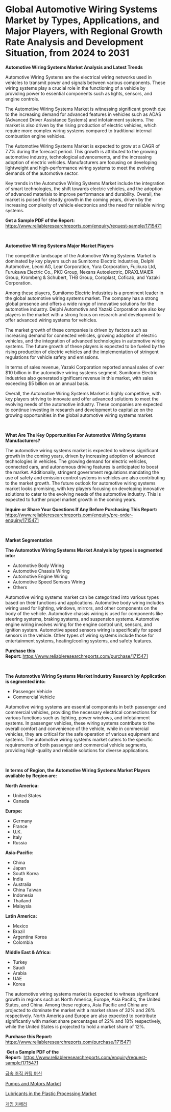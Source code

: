 <p><h1>Global Automotive Wiring Systems Market by Types, Applications, and Major Players, with Regional Growth Rate Analysis and Development Situation, from 2024 to 2031</h1></p><p><strong>Automotive Wiring Systems Market Analysis and Latest Trends</strong></p>
<p><p>Automotive Wiring Systems are the electrical wiring networks used in vehicles to transmit power and signals between various components. These wiring systems play a crucial role in the functioning of a vehicle by providing power to essential components such as lights, sensors, and engine controls.</p><p>The Automotive Wiring Systems Market is witnessing significant growth due to the increasing demand for advanced features in vehicles such as ADAS (Advanced Driver Assistance Systems) and infotainment systems. The market is also driven by the rising production of electric vehicles, which require more complex wiring systems compared to traditional internal combustion engine vehicles.</p><p>The Automotive Wiring Systems Market is expected to grow at a CAGR of 7.7% during the forecast period. This growth is attributed to the growing automotive industry, technological advancements, and the increasing adoption of electric vehicles. Manufacturers are focusing on developing lightweight and high-performance wiring systems to meet the evolving demands of the automotive sector.</p><p>Key trends in the Automotive Wiring Systems Market include the integration of smart technologies, the shift towards electric vehicles, and the adoption of advanced materials to improve performance and durability. Overall, the market is poised for steady growth in the coming years, driven by the increasing complexity of vehicle electronics and the need for reliable wiring systems.</p></p>
<p><strong>Get a Sample PDF of the Report:&nbsp;</strong> <a href="https://www.reliableresearchreports.com/enquiry/request-sample/1715471">https://www.reliableresearchreports.com/enquiry/request-sample/1715471</a></p>
<p>&nbsp;</p>
<p><strong>Automotive Wiring Systems Major Market Players</strong></p>
<p><p>The competitive landscape of the Automotive Wiring Systems Market is dominated by key players such as Sumitomo Electric Industries, Delphi Automotive, Leoni AG, Lear Corporation, Yura Corporation, Fujikura Ltd, Furukawa Electric Co., PKC Group, Nexans Autoelectric, DRAXLMAIER Group, Kromberg & Schubert, THB Group, Coroplast, Coficab, and Yazaki Corporation.</p><p>Among these players, Sumitomo Electric Industries is a prominent leader in the global automotive wiring systems market. The company has a strong global presence and offers a wide range of innovative solutions for the automotive industry. Delphi Automotive and Yazaki Corporation are also key players in the market with a strong focus on research and development to offer advanced wiring systems for vehicles.</p><p>The market growth of these companies is driven by factors such as increasing demand for connected vehicles, growing adoption of electric vehicles, and the integration of advanced technologies in automotive wiring systems. The future growth of these players is expected to be fueled by the rising production of electric vehicles and the implementation of stringent regulations for vehicle safety and emissions.</p><p>In terms of sales revenue, Yazaki Corporation reported annual sales of over $10 billion in the automotive wiring systems segment. Sumitomo Electric Industries also generated significant revenue in this market, with sales exceeding $5 billion on an annual basis.</p><p>Overall, the Automotive Wiring Systems Market is highly competitive, with key players striving to innovate and offer advanced solutions to meet the evolving needs of the automotive industry. These companies are expected to continue investing in research and development to capitalize on the growing opportunities in the global automotive wiring systems market.</p></p>
<p>&nbsp;</p>
<p><strong>What Are The Key Opportunities For Automotive Wiring Systems Manufacturers?</strong></p>
<p><p>The automotive wiring systems market is expected to witness significant growth in the coming years, driven by increasing adoption of advanced technologies in vehicles. The growing demand for electric vehicles, connected cars, and autonomous driving features is anticipated to boost the market. Additionally, stringent government regulations mandating the use of safety and emission control systems in vehicles are also contributing to the market growth. The future outlook for automotive wiring systems market looks promising, with key players focusing on developing innovative solutions to cater to the evolving needs of the automotive industry. This is expected to further propel market growth in the coming years.</p></p>
<p><strong>Inquire or Share Your Questions If Any Before Purchasing This Report:</strong> <a href="https://www.reliableresearchreports.com/enquiry/pre-order-enquiry/1715471">https://www.reliableresearchreports.com/enquiry/pre-order-enquiry/1715471</a></p>
<p>&nbsp;</p>
<p><strong>Market Segmentation</strong></p>
<p><strong>The Automotive Wiring Systems Market Analysis by types is segmented into:</strong></p>
<p><ul><li>Automotive Body Wiring</li><li>Automotive Chassis Wiring</li><li>Automotive Engine Wiring</li><li>Automotive Speed Sensors Wiring</li><li>Others</li></ul></p>
<p><p>Automotive wiring systems market can be categorized into various types based on their functions and applications. Automotive body wiring includes wiring used for lighting, windows, mirrors, and other components on the body of the vehicle. Automotive chassis wiring is used for components like steering systems, braking systems, and suspension systems. Automotive engine wiring involves wiring for the engine control unit, sensors, and ignition system. Automotive speed sensors wiring is specifically for speed sensors in the vehicle. Other types of wiring systems include those for entertainment systems, heating/cooling systems, and safety features.</p></p>
<p><strong>Purchase this Report:&nbsp;</strong><a href="https://www.reliableresearchreports.com/purchase/1715471">https://www.reliableresearchreports.com/purchase/1715471</a></p>
<p>&nbsp;</p>
<p><strong>The Automotive Wiring Systems Market Industry Research by Application is segmented into:</strong></p>
<p><ul><li>Passenger Vehicle</li><li>Commercial Vehicle</li></ul></p>
<p><p>Automotive wiring systems are essential components in both passenger and commercial vehicles, providing the necessary electrical connections for various functions such as lighting, power windows, and infotainment systems. In passenger vehicles, these wiring systems contribute to the overall comfort and convenience of the vehicle, while in commercial vehicles, they are critical for the safe operation of various equipment and systems. The automotive wiring systems market caters to the specific requirements of both passenger and commercial vehicle segments, providing high-quality and reliable solutions for diverse applications.</p></p>
<p>&nbsp;</p>
<p><strong>In terms of Region, the Automotive Wiring Systems Market Players available by Region are:</strong></p>
<p>
    <p> <strong> North America: </strong>
        <ul>
            <li>United States</li>
            <li>Canada</li>
        </ul>
        </p> 
    <p> <strong> Europe: </strong>
        <ul>
            <li>Germany</li>
            <li>France</li>
            <li>U.K.</li>
            <li>Italy</li>
            <li>Russia</li>
        </ul>
        </p> 
    <p> <strong> Asia-Pacific: </strong>
        <ul>
            <li>China</li>
            <li>Japan</li>
            <li>South Korea</li>
            <li>India</li>
            <li>Australia</li>
            <li>China Taiwan</li>
            <li>Indonesia</li>
            <li>Thailand</li>
            <li>Malaysia</li>
        </ul>
        </p> 
    <p> <strong> Latin America: </strong>
        <ul>
            <li>Mexico</li>
            <li>Brazil</li>
            <li>Argentina Korea</li>
            <li>Colombia</li>
        </ul>
        </p> 
    <p> <strong> Middle East & Africa: </strong>
        <ul>
            <li>Turkey</li>
            <li>Saudi</li>
            <li>Arabia</li>
            <li>UAE</li>
            <li>Korea</li>
        </ul>
    </p>
    </p>
<p><p>The automotive wiring systems market is expected to witness significant growth in regions such as North America, Europe, Asia Pacific, the United States, and China. Among these regions, Asia Pacific and China are projected to dominate the market with a market share of 32% and 26% respectively. North America and Europe are also expected to contribute significantly with market share percentages of 22% and 18% respectively, while the United States is projected to hold a market share of 12%.</p></p>
<p><strong>Purchase this Report: </strong><a href="https://www.reliableresearchreports.com/purchase/1715471">https://www.reliableresearchreports.com/purchase/1715471</a></p>
<p>&nbsp;<strong>Get a Sample PDF of the Report:&nbsp;&nbsp;</strong><a href="https://www.reliableresearchreports.com/enquiry/request-sample/1715471">https://www.reliableresearchreports.com/enquiry/request-sample/1715471</a></p>
<p><strong></strong></p>
<p><p><a href="https://medium.com/@skyleitney456456/%EA%B8%88%EC%86%8D%ED%95%99-%EC%A0%88%EB%8B%A8%EA%B8%B0-%EC%8B%9C%EC%9E%A5-%EA%B7%9C%EB%AA%A8-%EB%B0%8F-%EC%8B%9C%EC%9E%A5-%EB%8F%99%ED%96%A5-%EC%82%B0%EC%97%85-%EC%A0%84%EB%B0%98%EC%A0%81%EC%9D%B8-%EA%B0%9C%EC%9A%94-2024%EB%85%84%EB%B6%80%ED%84%B0-2031%EB%85%84%EA%B9%8C%EC%A7%80-fa56f07852ae">금속 조직 커팅 머신</a></p><p><a href="https://unruly-ladybug-44b.notion.site/Pumps-and-Motors-Market-Size-2024-2031-Global-Industrial-Analysis-Key-Geographical-Regions-Marke-4c63d6e9cae749cbb426cbca8f0c2375">Pumps and Motors Market</a></p><p><a href="https://view.publitas.com/reportprime-1/lubricants-in-the-plastic-processing-market-share-market-new-trends-analysis-report-by-type-by-application-by-end-use-by-region-and-segment-forecasts-2023-2030/">Lubricants in the Plastic Processing Market</a></p><p><a href="https://medium.com/@skyleitney456456/%EA%B2%8C%EC%9E%84-%EC%B9%B4%EB%A9%94%EB%9D%BC-%EC%8B%9C%EC%9E%A5-%ED%86%B5%EC%B0%B0-%EC%8B%9C%EC%9E%A5-%EB%8F%99%ED%96%A5-%EC%84%B1%EC%9E%A5-2024%EB%85%84%EB%B6%80%ED%84%B0-2031%EB%85%84%EA%B9%8C%EC%A7%80%EC%9D%98-%EC%98%88%EC%B8%A1-75789c37d00f">게임 카메라</a></p></p>
